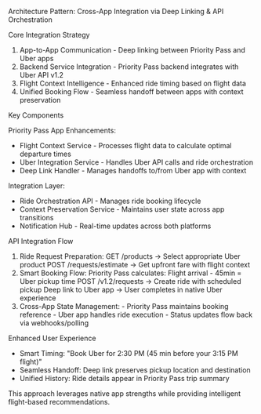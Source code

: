 Architecture Pattern: Cross-App Integration via Deep Linking & API Orchestration

  Core Integration Strategy

  1. App-to-App Communication - Deep linking between Priority Pass and Uber apps
  2. Backend Service Integration - Priority Pass backend integrates with Uber API v1.2
  3. Flight Context Intelligence - Enhanced ride timing based on flight data
  4. Unified Booking Flow - Seamless handoff between apps with context preservation

  Key Components

  Priority Pass App Enhancements:
  - Flight Context Service - Processes flight data to calculate optimal departure times
  - Uber Integration Service - Handles Uber API calls and ride orchestration
  - Deep Link Handler - Manages handoffs to/from Uber app with context

  Integration Layer:
  - Ride Orchestration API - Manages ride booking lifecycle
  - Context Preservation Service - Maintains user state across app transitions
  - Notification Hub - Real-time updates across both platforms

  API Integration Flow

  1. Ride Request Preparation:
  GET /products → Select appropriate Uber product
  POST /requests/estimate → Get upfront fare with flight context
  2. Smart Booking Flow:
  Priority Pass calculates: Flight arrival - 45min = Uber pickup time
  POST /v1.2/requests → Create ride with scheduled pickup
  Deep link to Uber app → User completes in native Uber experience
  3. Cross-App State Management:
    - Priority Pass maintains booking reference
    - Uber app handles ride execution
    - Status updates flow back via webhooks/polling

  Enhanced User Experience

  - Smart Timing: "Book Uber for 2:30 PM (45 min before your 3:15 PM flight)"
  - Seamless Handoff: Deep link preserves pickup location and destination
  - Unified History: Ride details appear in Priority Pass trip summary

  This approach leverages native app strengths while providing intelligent flight-based recommendations.